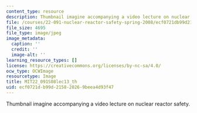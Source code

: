 ```yaml
---
content_type: resource
description: Thumbnail imagine accompanying a video lecture on nuclear reactor safety.
file: /courses/22-091-nuclear-reactor-safety-spring-2008/ecf0721db99d215820269beea4d93f47_MIT22_091S08lec13_th.jpg
file_size: 4695
file_type: image/jpeg
image_metadata:
  caption: ''
  credit: ''
  image-alt: ''
learning_resource_types: []
license: https://creativecommons.org/licenses/by-nc-sa/4.0/
ocw_type: OCWImage
resourcetype: Image
title: MIT22_091S08lec13_th
uid: ecf0721d-b99d-2158-2026-9beea4d93f47
---
```

Thumbnail imagine accompanying a video lecture on nuclear reactor safety.